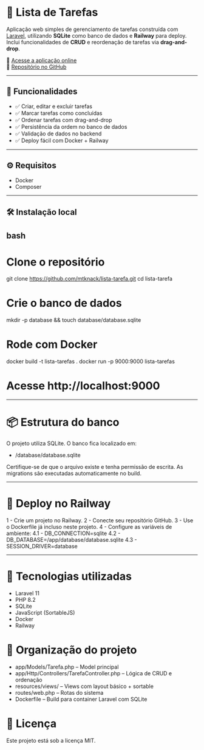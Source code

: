 # 📝 Lista de Tarefas

Aplicação web simples de gerenciamento de tarefas construída com [Laravel](https://laravel.com/), utilizando **SQLite** como banco de dados e **Railway** para deploy. Inclui funcionalidades de **CRUD** e reordenação de tarefas via **drag-and-drop**.

🔗 [Acesse a aplicação online](https://lista-tarefa-production.up.railway.app/)  
📁 [Repositório no GitHub](https://github.com/mtknack/lista-tarefa)

---

## 🚀 Funcionalidades

- ✅ Criar, editar e excluir tarefas
- ✅ Marcar tarefas como concluídas
- ✅ Ordenar tarefas com drag-and-drop
- ✅ Persistência da ordem no banco de dados
- ✅ Validação de dados no backend
- ✅ Deploy fácil com Docker + Railway

---

## ⚙️ Requisitos

- Docker
- Composer

---

## 🛠️ Instalação local

## bash
# Clone o repositório
git clone https://github.com/mtknack/lista-tarefa.git
cd lista-tarefa

# Crie o banco de dados
mkdir -p database && touch database/database.sqlite

# Rode com Docker
docker build -t lista-tarefas .
docker run -p 9000:9000 lista-tarefas

# Acesse http://localhost:9000

---

# 📦 Estrutura do banco
O projeto utiliza SQLite. O banco fica localizado em:

- /database/database.sqlite

Certifique-se de que o arquivo existe e tenha permissão de escrita. As migrations são executadas automaticamente no build.

---

# 🐳 Deploy no Railway
1 - Crie um projeto no Railway.
2 - Conecte seu repositório GitHub.
3 - Use o Dockerfile já incluso neste projeto.
4 - Configure as variáveis de ambiente:
    4.1 - DB_CONNECTION=sqlite
    4.2 - DB_DATABASE=/app/database/database.sqlite
    4.3 - SESSION_DRIVER=database
    
---

# 🧰 Tecnologias utilizadas

- Laravel 11
- PHP 8.2
- SQLite
- JavaScript (SortableJS)
- Docker
- Railway

# 📂 Organização do projeto
- app/Models/Tarefa.php – Model principal
- app/Http/Controllers/TarefaController.php – Lógica de CRUD e ordenação
- resources/views/ – Views com layout básico + sortable
- routes/web.php – Rotas do sistema
- Dockerfile – Build para container Laravel com SQLite

# 📝 Licença
Este projeto está sob a licença MIT.
